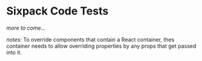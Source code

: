 # Sixpack Code Tests

_more to come..._

_notes:_
To override components that contain a React container, thes container needs to allow overriding properties by any props that get passed into it.
